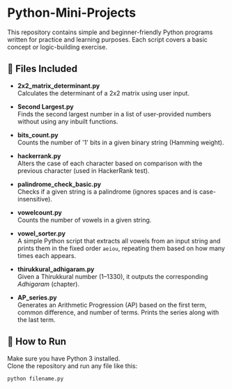 # Python-Mini-Projects

This repository contains simple and beginner-friendly Python programs written for practice and learning purposes. Each script covers a basic concept or logic-building exercise.

## 📁 Files Included

- **2x2_matrix_determinant.py**  
  Calculates the determinant of a 2x2 matrix using user input.

- **Second Largest.py**  
  Finds the second largest number in a list of user-provided numbers without using any inbuilt functions.

- **bits_count.py**  
  Counts the number of '1' bits in a given binary string (Hamming weight).

- **hackerrank.py**  
  Alters the case of each character based on comparison with the previous character (used in HackerRank test).

- **palindrome_check_basic.py**  
  Checks if a given string is a palindrome (ignores spaces and is case-insensitive).

- **vowelcount.py**  
  Counts the number of vowels in a given string.

- **vowel_sorter.py**  
  A simple Python script that extracts all vowels from an input string and prints them in the fixed order `aeiou`, repeating them based on how many times each appears.

- **thirukkural_adhigaram.py**  
  Given a Thirukkural number (1–1330), it outputs the corresponding *Adhigaram* (chapter).

- **AP_series.py**  
  Generates an Arithmetic Progression (AP) based on the first term, common difference, and number of terms. Prints the series along with the last term.


## 🚀 How to Run

Make sure you have Python 3 installed.  
Clone the repository and run any file like this:

```bash
python filename.py
